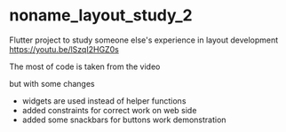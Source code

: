 # noname_layout_study_2
Flutter project to study someone else's experience in layout development
https://youtu.be/lSzqI2HGZ0s

The most of code is taken from the video

but with some changes
- widgets are used instead of helper functions
- added constraints for correct work on web side
- added some snackbars for buttons work demonstration 